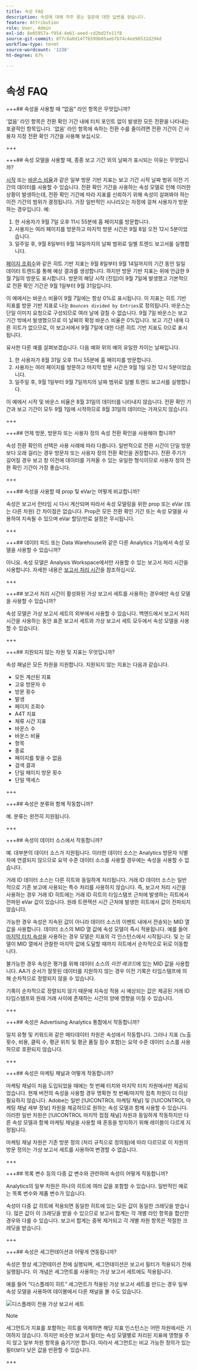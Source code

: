 ```yaml
---
title: 속성 FAQ
description: 속성에 대해 자주 묻는 질문에 대한 답변을 얻습니다.
feature: Attribution
role: User, Admin
exl-id: 8e05957a-f954-4e61-aeed-cd2bd2fe11f8
source-git-commit: 8f7c6a0d1477b599b05aeb7b74c4ee96531d294d
workflow-type: tm+mt
source-wordcount: '1238'
ht-degree: 87%

---
```


# 속성 FAQ


+++## 속성을 사용할 때 “없음” 라인 항목은 무엇입니까?

&#39;없음&#39; 라인 항목은 전환 확인 기간 내에 터치 포인트 없이 발생한 모든 전환을 나타내는 포괄적인 항목입니다. &#39;없음&#39; 라인 항목에 속하는 전환 수를 줄이려면 전환 기간이 긴 사용자 지정 전환 확인 기간을 사용해 보십시오.

+++


+++## 속성 모델을 사용할 때, 종종 보고 기간 외의 날짜가 표시되는 이유는 무엇입니까?

[시작](/help/components/metrics/entries.md) 또는 [바운스 비율](/help/components/metrics/bounce-rate.md)과 같은 일부 방문 기반 지표는 보고 기간 시작 날짜 범위 이전 기간의 데이터를 사용할 수 있습니다. 전환 확인 기간을 사용하는 속성 모델로 인해 이러한 상황이 발생하는데, 전환 확인 기간에 따라 지표를 신뢰하기 위해 속성이 살펴봐야 하는 이전 기간의 범위가 결정됩니다. 가장 일반적인 시나리오는 자정에 걸쳐 사용자가 방문하는 경우입니다. 예:

1. 한 사용자가 9월 7일 오후 11시 55분에 홈 페이지를 방문합니다.
1. 사용자는 여러 페이지를 방문하고 마지막 방문 시간은 9월 8일 오전 12시 5분이었습니다.
1. 일주일 후, 9월 8일부터 9월 14일까지의 날짜 범위로 일별 트렌드 보고서를 실행합니다.

[페이지 조회수](/help/components/metrics/page-views.md)와 같은 히트 기반 지표는 9월 8일부터 9월 14일까지의 기간 동안 일일 데이터 트렌드를 통해 예상 결과를 생성합니다. 하지만 방문 기반 지표는 위에 언급한 9월 7일의 방문도 표시합니다. 방문의 해당 시작 (진입)이 9월 7일에 발생했고 기본적으로 전환 확인 기간은 9월 1일부터 9월 31일입니다.

이 예에서는 바운스 비율이 9월 7일에는 항상 0%로 표시됩니다. 이 지표는 히트 기반 지표를 방문 기반 지표로 나눈 `Bounces divided by Entries`로 정의됩니다. 바운스는 단일 이미지 요청으로 구성되므로 여러 날에 걸칠 수 없습니다. 9월 7일 바운스는 보고 기간 밖에서 발생했으므로 이 날짜의 확정 바운스 비율은 0%입니다. 보고 기간 내에 다른 히트가 없으므로, 이 보고서에서 9월 7일에 대한 다른 히트 기반 지표도 0으로 표시됩니다.

유사한 다른 예를 살펴보겠습니다. 다음 예와 위의 예의 유일한 차이는 날짜입니다.

1. 한 사용자가 8월 31일 오후 11시 55분에 홈 페이지를 방문합니다.
1. 사용자는 여러 페이지를 방문하고 마지막 방문 시간은 9월 1일 오전 12시 5분이었습니다.
1. 일주일 후, 9월 1일부터 9월 7일까지의 날짜 범위로 일별 트렌드 보고서를 실행합니다.

이 예에서 시작 및 바운스 비율은 8월 31일의 데이터를 나타내지 않습니다. 전환 확인 기간과 보고 기간이 모두 9월 1일에 시작하므로 8월 31일의 데이터는 가져오지 않습니다.

+++


+++## 언제 방문, 방문자 또는 사용자 정의 속성 전환 확인을 사용해야 합니까?

속성 전환 확인의 선택은 사용 사례에 따라 다릅니다. 일반적으로 전환 시간이 단일 방문보다 오래 걸리는 경우 방문자 또는 사용자 정의 전환 확인을 권장합니다. 전환 주기가 길어질 경우 보고 창 이전에 데이터를 가져올 수 있는 유일한 형식이므로 사용자 정의 전환 확인 기간이 가장 좋습니다.

+++


+++## 속성을 사용할 때 prop 및 eVar는 어떻게 비교합니까?

속성은 보고서 런타임 시 다시 계산되며 따라서 속성 모델링을 위한 prop 또는 eVar (또는 다른 차원) 간 차이점은 없습니다. Prop은 모든 전환 확인 기간 또는 속성 모델을 사용하여 지속될 수 있으며 eVar 할당/만료 설정은 무시됩니다.

+++


+++## 데이터 피드 또는 Data Warehouse와 같은 다른 Analytics 기능에서 속성 모델을 사용할 수 있습니까?

아니요. 속성 모델은 Analysis Workspace에서만 사용할 수 있는 보고서 처리 시간을 사용합니다. 자세한 내용은 [보고서 처리 시간](/help/components/vrs/vrs-report-time-processing.md)을 참조하십시오.

+++


+++## 보고서 처리 시간이 활성화된 가상 보고서 세트를 사용하는 경우에만 속성 모델을 사용할 수 있습니까?

속성 모델은 가상 보고서 세트의 외부에서 사용할 수 있습니다. 백엔드에서 보고서 처리 시간을 사용하는 동안 표준 보고서 세트와 가상 보고서 세트 모두에서 속성 모델을 사용할 수 있습니다.

+++


+++## 지원되지 않는 차원 및 지표는 무엇입니까?

속성 패널은 모든 차원을 지원합니다. 지원되지 않는 지표는 다음과 같습니다.

* 모든 계산된 지표
* 고유 방문자 수
* 방문 횟수
* 발생
* 페이지 조회수
* A4T 지표
* 체류 시간 지표
* 바운스 수
* 바운스 비율
* 항목
* 종료
* 페이지를 찾을 수 없음
* 검색 결과
* 단일 페이지 방문 횟수
* 단일 액세스

+++


+++## 속성은 분류와 함께 작동합니까?

예. 분류는 완전히 지원됩니다.

+++


+++## 속성이 데이터 소스에서 작동합니까?

예. 대부분의 데이터 소스가 지원됩니다. 이러한 데이터 소스는 Analytics 방문자 식별자에 연결되지 않으므로 요약 수준 데이터 소스를 사용할 경우에는 속성을 사용할 수 없습니다.

거래 ID 데이터 소스는 다른 히트와 동일하게 처리됩니다. 거래 ID 데이터 소스는 일반적으로 기존 보고에 사용되는 특수 처리를 사용하지 않습니다. 즉, 보고서 처리 시간을 사용하는 경우 거래 ID 히트에는 거래 ID 히트의 타임스탬프 근처에 발생하는 히트에서 전파된 eVar 값이 있습니다. 원래 트랜잭션 시간 근처에 발생한 히트에서 값이 전파되지 않습니다.

가능한 경우 속성은 지속된 값이 아니라 데이터 소스의 이벤트 내에서 전송되는 MID 열 값을 사용합니다. 데이터 소스의 MID 열 값에 속성 모델이 즉시 적용됩니다. 예를 들어 [마지막 터치 속성](models.md)을 사용하는 경우 모델은 지표의 각 인스턴스에서 시작됩니다. 및 는 모델이 MID 열에서 관찰한 마지막 값에 도달할 때까지 히트에서 순차적으로 뒤로 이동합니다.

불가능한 경우 속성은 평가를 위해 데이터 소스의 *이전 레코드*&#x200B;에 있는 MID 값을 사용합니다. AA가 순서가 잘못된 데이터를 지원하지 않는 경우 이전 기록은 타임스탬프에 의해 순차적으로 정렬되지 않을 수 있습니다.

기록이 순차적으로 정렬되지 않기 때문에 지속성 적용 시 예상되는 값은 제공된 거래 ID 타임스탬프와 원래 거래 사이에 존재하는 시간의 양에 영향을 미칠 수 있습니다.

+++


+++## 속성은 Advertising Analytics 통합에서 작동합니까?

일치 유형 및 키워드와 같은 메타데이터 차원은 속성에서 작동합니다. 그러나 지표 (노출 횟수, 비용, 클릭 수, 평균 위치 및 평균 품질 점수 포함)는 요약 수준 데이터 소스를 사용하므로 호환되지 않습니다.

+++


+++## 속성은 마케팅 채널과 어떻게 작동합니까?

마케팅 채널이 처음 도입되었을 때에는 첫 번째 터치와 마지막 터치 차원에서만 제공되었습니다. 현재 버전의 속성을 사용할 경우 명확한 첫 번째/마지막 접촉 차원이 더 이상 필요하지 않습니다. Adobe는 일반 [!UICONTROL 마케팅 채널] 및 [!UICONTROL 마케팅 채널 세부 정보] 차원을 제공하므로 원하는 속성 모델과 함께 사용할 수 있습니다. 이러한 일반 차원은 [!UICONTROL 마지막 접점 채널] 차원과 동일하게 작동하지만 다른 속성 모델과 함께 마케팅 채널을 사용할 때 혼동을 방지하기 위해 레이블이 다르게 지정됩니다.

마케팅 채널 차원은 기존 방문 정의 (처리 규칙으로 정의됨)에 따라 다르므로 이 차원의 방문 정의는 가상 보고서 세트를 사용하여 변경할 수 없습니다.

+++


+++## 목록 변수 등의 다중 값 변수와 관련하여 속성이 어떻게 작동합니까?

Analytics의 일부 차원은 하나의 히트에 여러 값을 포함할 수 있습니다. 일반적인 예로는 목록 변수와 제품 변수가 있습니다.

속성이 다중 값 히트에 적용되면 동일한 히트에 있는 모든 값이 동일한 크레딧을 받습니다. 많은 값이 이 크레딧을 받을 수 있으므로 보고서 합계는 각 개별 라인 항목을 합산한 경우와 다를 수 있습니다. 보고서 합계는 중복 제거되고 각 개별 차원 항목은 적절한 크레딧을 받습니다.

+++


+++## 속성은 세그먼테이션과 어떻게 연동됩니까?

속성은 항상 세그먼테이션 전에 실행되며, 세그먼테이션은 보고서 필터가 적용되기 전에 실행됩니다. 이 개념은 세그먼트를 사용하는 가상 보고서 세트에도 적용됩니다.

예를 들어 “디스플레이 히트” 세그먼트가 적용된 가상 보고서 세트를 만드는 경우 일부 속성 모델을 사용하여 테이블에서 다른 채널을 볼 수도 있습니다.

![디스플레이 전용 가상 보고서 세트](assets/vrs-aiq-example.png)

>[!NOTE]
>
>세그먼트가 지표를 포함하는 히트를 억제하면 해당 지표 인스턴스는 어떤 차원에서든 기여하지 않습니다. 하지만 비슷한 보고서 필터는 속성 모델별로 처리된 지표에 영향을 주지 않고 일부 차원 항목을 숨기기만 합니다. 따라서 세그먼트는 비교 가능한 정의가 있는 필터보다 낮은 값을 반환할 수 있습니다.

+++
